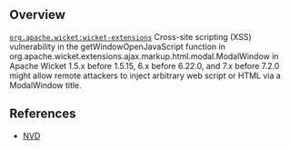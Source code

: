 ## Overview
[`org.apache.wicket:wicket-extensions`](http://search.maven.org/#search%7Cga%7C1%7Ca%3A%22wicket-extensions%22)
Cross-site scripting (XSS) vulnerability in the getWindowOpenJavaScript function in org.apache.wicket.extensions.ajax.markup.html.modal.ModalWindow in Apache Wicket 1.5.x before 1.5.15, 6.x before 6.22.0, and 7.x before 7.2.0 might allow remote attackers to inject arbitrary web script or HTML via a ModalWindow title.

## References
- [NVD](https://web.nvd.nist.gov/view/vuln/detail?vulnId=CVE-2015-5347)